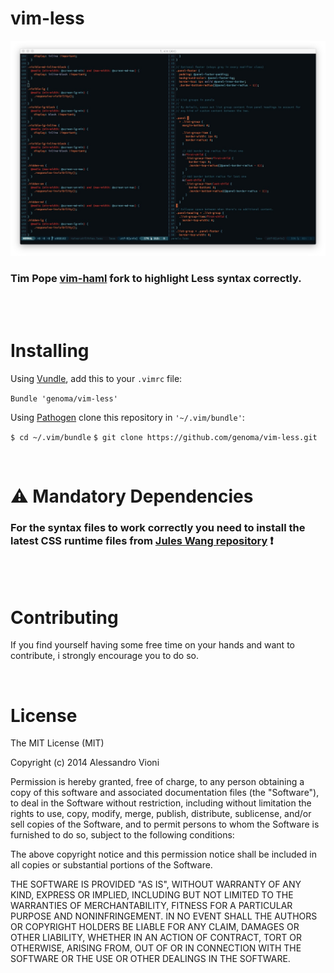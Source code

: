 vim-less
========

![vim-less syntax highlighting](https://raw.githubusercontent.com/genoma/vim-less/master/less.jpeg)

### Tim Pope [vim-haml](http://www.vim.org/scripts/script.php?script_id=1433) fork to highlight Less syntax correctly.

<br><br>

# Installing

Using [Vundle](https://github.com/gmarik/vundle), add this to your `.vimrc` file:

`Bundle 'genoma/vim-less'`

Using [Pathogen](https://github.com/tpope/vim-pathogen) clone this repository in `'~/.vim/bundle'`:

`$ cd ~/.vim/bundle`
`$ git clone https://github.com/genoma/vim-less.git`


<br>

# :warning: Mandatory Dependencies

### For the syntax files to work correctly you need to install the latest CSS runtime files from [Jules Wang repository](https://github.com/JulesWang/css.vim) :heavy_exclamation_mark:

<br><br>

# Contributing

If you find yourself having some free time on your hands and want to contribute, i strongly encourage you to do so.

<br>

# License

The MIT License (MIT)

Copyright (c) 2014 Alessandro Vioni

Permission is hereby granted, free of charge, to any person obtaining a copy of
this software and associated documentation files (the "Software"), to deal in
the Software without restriction, including without limitation the rights to
use, copy, modify, merge, publish, distribute, sublicense, and/or sell copies of
the Software, and to permit persons to whom the Software is furnished to do so,
subject to the following conditions:

The above copyright notice and this permission notice shall be included in all
copies or substantial portions of the Software.

THE SOFTWARE IS PROVIDED "AS IS", WITHOUT WARRANTY OF ANY KIND, EXPRESS OR
IMPLIED, INCLUDING BUT NOT LIMITED TO THE WARRANTIES OF MERCHANTABILITY, FITNESS
FOR A PARTICULAR PURPOSE AND NONINFRINGEMENT. IN NO EVENT SHALL THE AUTHORS OR
COPYRIGHT HOLDERS BE LIABLE FOR ANY CLAIM, DAMAGES OR OTHER LIABILITY, WHETHER
IN AN ACTION OF CONTRACT, TORT OR OTHERWISE, ARISING FROM, OUT OF OR IN
CONNECTION WITH THE SOFTWARE OR THE USE OR OTHER DEALINGS IN THE SOFTWARE.
